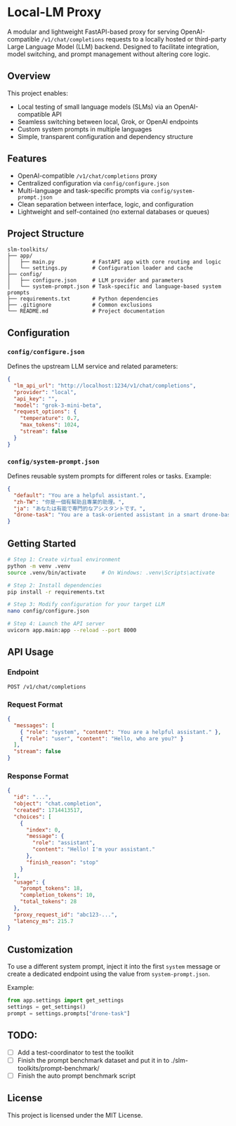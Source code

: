 # Local-LM Proxy

A modular and lightweight FastAPI-based proxy for serving OpenAI-compatible `/v1/chat/completions` requests to a locally hosted or third-party Large Language Model (LLM) backend. Designed to facilitate integration, model switching, and prompt management without altering core logic.

## Overview

This project enables:

- Local testing of small language models (SLMs) via an OpenAI-compatible API
- Seamless switching between local, Grok, or OpenAI endpoints
- Custom system prompts in multiple languages
- Simple, transparent configuration and dependency structure

## Features

- OpenAI-compatible `/v1/chat/completions` proxy
- Centralized configuration via `config/configure.json`
- Multi-language and task-specific prompts via `config/system-prompt.json`
- Clean separation between interface, logic, and configuration
- Lightweight and self-contained (no external databases or queues)

## Project Structure

```
slm-toolkits/
├── app/
│   ├── main.py            # FastAPI app with core routing and logic
│   └── settings.py        # Configuration loader and cache
├── config/
│   ├── configure.json     # LLM provider and parameters
│   └── system-prompt.json # Task-specific and language-based system prompts
├── requirements.txt       # Python dependencies
├── .gitignore             # Common exclusions
└── README.md              # Project documentation
```

## Configuration

### `config/configure.json`

Defines the upstream LLM service and related parameters:

```json
{
  "lm_api_url": "http://localhost:1234/v1/chat/completions",
  "provider": "local",
  "api_key": "",
  "model": "grok-3-mini-beta",
  "request_options": {
    "temperature": 0.7,
    "max_tokens": 1024,
    "stream": false
  }
}
```

### `config/system-prompt.json`

Defines reusable system prompts for different roles or tasks. Example:

```json
{
  "default": "You are a helpful assistant.",
  "zh-TW": "你是一個有幫助且專業的助理。",
  "ja": "あなたは有能で専門的なアシスタントです。",
  "drone-task": "You are a task-oriented assistant in a smart drone-based solar panel maintenance system..."
}
```

## Getting Started

```bash
# Step 1: Create virtual environment
python -m venv .venv
source .venv/bin/activate     # On Windows: .venv\Scripts\activate

# Step 2: Install dependencies
pip install -r requirements.txt

# Step 3: Modify configuration for your target LLM
nano config/configure.json

# Step 4: Launch the API server
uvicorn app.main:app --reload --port 8000
```

## API Usage

### Endpoint

```
POST /v1/chat/completions
```

### Request Format

```json
{
  "messages": [
    { "role": "system", "content": "You are a helpful assistant." },
    { "role": "user", "content": "Hello, who are you?" }
  ],
  "stream": false
}
```

### Response Format

```json
{
  "id": "...",
  "object": "chat.completion",
  "created": 1714413517,
  "choices": [
    {
      "index": 0,
      "message": {
        "role": "assistant",
        "content": "Hello! I'm your assistant."
      },
      "finish_reason": "stop"
    }
  ],
  "usage": {
    "prompt_tokens": 18,
    "completion_tokens": 10,
    "total_tokens": 28
  },
  "proxy_request_id": "abc123-...",
  "latency_ms": 215.7
}
```

## Customization

To use a different system prompt, inject it into the first `system` message or create a dedicated endpoint using the value from `system-prompt.json`.

Example:

```python
from app.settings import get_settings
settings = get_settings()
prompt = settings.prompts["drone-task"]
```

## TODO:

- [ ] Add a test-coordinator to test the toolkit
- [ ] Finish the prompt benchmark dataset and put it in to ./slm-toolkits/prompt-benchmark/
- [ ] Finish the auto prompt benchmark script

## License

This project is licensed under the MIT License.
